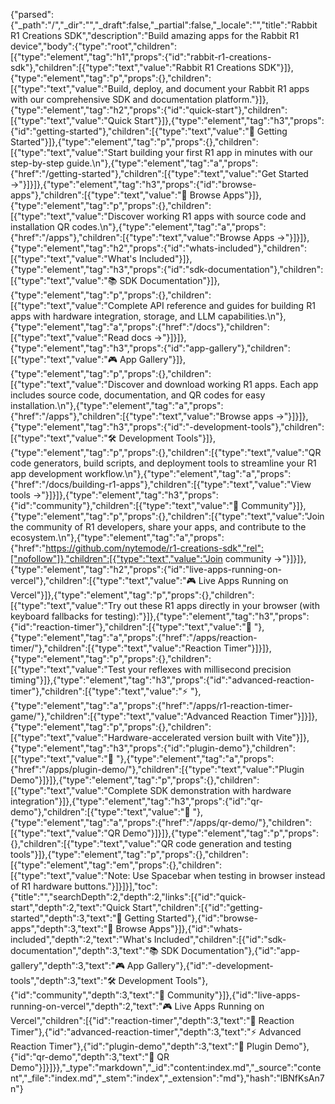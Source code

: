 {"parsed":{"_path":"/","_dir":"","_draft":false,"_partial":false,"_locale":"","title":"Rabbit R1 Creations SDK","description":"Build amazing apps for the Rabbit R1 device","body":{"type":"root","children":[{"type":"element","tag":"h1","props":{"id":"rabbit-r1-creations-sdk"},"children":[{"type":"text","value":"Rabbit R1 Creations SDK"}]},{"type":"element","tag":"p","props":{},"children":[{"type":"text","value":"Build, deploy, and document your Rabbit R1 apps with our comprehensive SDK and documentation platform."}]},{"type":"element","tag":"h2","props":{"id":"quick-start"},"children":[{"type":"text","value":"Quick Start"}]},{"type":"element","tag":"h3","props":{"id":"getting-started"},"children":[{"type":"text","value":"🚀 Getting Started"}]},{"type":"element","tag":"p","props":{},"children":[{"type":"text","value":"Start building your first R1 app in minutes with our step-by-step guide.\n"},{"type":"element","tag":"a","props":{"href":"/getting-started"},"children":[{"type":"text","value":"Get Started →"}]}]},{"type":"element","tag":"h3","props":{"id":"browse-apps"},"children":[{"type":"text","value":"📱 Browse Apps"}]},{"type":"element","tag":"p","props":{},"children":[{"type":"text","value":"Discover working R1 apps with source code and installation QR codes.\n"},{"type":"element","tag":"a","props":{"href":"/apps"},"children":[{"type":"text","value":"Browse Apps →"}]}]},{"type":"element","tag":"h2","props":{"id":"whats-included"},"children":[{"type":"text","value":"What's Included"}]},{"type":"element","tag":"h3","props":{"id":"sdk-documentation"},"children":[{"type":"text","value":"📚 SDK Documentation"}]},{"type":"element","tag":"p","props":{},"children":[{"type":"text","value":"Complete API reference and guides for building R1 apps with hardware integration, storage, and LLM capabilities.\n"},{"type":"element","tag":"a","props":{"href":"/docs"},"children":[{"type":"text","value":"Read docs →"}]}]},{"type":"element","tag":"h3","props":{"id":"app-gallery"},"children":[{"type":"text","value":"🎮 App Gallery"}]},{"type":"element","tag":"p","props":{},"children":[{"type":"text","value":"Discover and download working R1 apps. Each app includes source code, documentation, and QR codes for easy installation.\n"},{"type":"element","tag":"a","props":{"href":"/apps"},"children":[{"type":"text","value":"Browse apps →"}]}]},{"type":"element","tag":"h3","props":{"id":"️-development-tools"},"children":[{"type":"text","value":"🛠️ Development Tools"}]},{"type":"element","tag":"p","props":{},"children":[{"type":"text","value":"QR code generators, build scripts, and deployment tools to streamline your R1 app development workflow.\n"},{"type":"element","tag":"a","props":{"href":"/docs/building-r1-apps"},"children":[{"type":"text","value":"View tools →"}]}]},{"type":"element","tag":"h3","props":{"id":"community"},"children":[{"type":"text","value":"🤝 Community"}]},{"type":"element","tag":"p","props":{},"children":[{"type":"text","value":"Join the community of R1 developers, share your apps, and contribute to the ecosystem.\n"},{"type":"element","tag":"a","props":{"href":"https://github.com/nytemode/r1-creations-sdk","rel":["nofollow"]},"children":[{"type":"text","value":"Join community →"}]}]},{"type":"element","tag":"h2","props":{"id":"live-apps-running-on-vercel"},"children":[{"type":"text","value":"🎮 Live Apps Running on Vercel"}]},{"type":"element","tag":"p","props":{},"children":[{"type":"text","value":"Try out these R1 apps directly in your browser (with keyboard fallbacks for testing):"}]},{"type":"element","tag":"h3","props":{"id":"reaction-timer"},"children":[{"type":"text","value":"🎯 "},{"type":"element","tag":"a","props":{"href":"/apps/reaction-timer/"},"children":[{"type":"text","value":"Reaction Timer"}]}]},{"type":"element","tag":"p","props":{},"children":[{"type":"text","value":"Test your reflexes with millisecond precision timing"}]},{"type":"element","tag":"h3","props":{"id":"advanced-reaction-timer"},"children":[{"type":"text","value":"⚡ "},{"type":"element","tag":"a","props":{"href":"/apps/r1-reaction-timer-game/"},"children":[{"type":"text","value":"Advanced Reaction Timer"}]}]},{"type":"element","tag":"p","props":{},"children":[{"type":"text","value":"Hardware-accelerated version built with Vite"}]},{"type":"element","tag":"h3","props":{"id":"plugin-demo"},"children":[{"type":"text","value":"🔧 "},{"type":"element","tag":"a","props":{"href":"/apps/plugin-demo/"},"children":[{"type":"text","value":"Plugin Demo"}]}]},{"type":"element","tag":"p","props":{},"children":[{"type":"text","value":"Complete SDK demonstration with hardware integration"}]},{"type":"element","tag":"h3","props":{"id":"qr-demo"},"children":[{"type":"text","value":"📱 "},{"type":"element","tag":"a","props":{"href":"/apps/qr-demo/"},"children":[{"type":"text","value":"QR Demo"}]}]},{"type":"element","tag":"p","props":{},"children":[{"type":"text","value":"QR code generation and testing tools"}]},{"type":"element","tag":"p","props":{},"children":[{"type":"element","tag":"em","props":{},"children":[{"type":"text","value":"Note: Use Spacebar when testing in browser instead of R1 hardware buttons."}]}]}],"toc":{"title":"","searchDepth":2,"depth":2,"links":[{"id":"quick-start","depth":2,"text":"Quick Start","children":[{"id":"getting-started","depth":3,"text":"🚀 Getting Started"},{"id":"browse-apps","depth":3,"text":"📱 Browse Apps"}]},{"id":"whats-included","depth":2,"text":"What's Included","children":[{"id":"sdk-documentation","depth":3,"text":"📚 SDK Documentation"},{"id":"app-gallery","depth":3,"text":"🎮 App Gallery"},{"id":"️-development-tools","depth":3,"text":"🛠️ Development Tools"},{"id":"community","depth":3,"text":"🤝 Community"}]},{"id":"live-apps-running-on-vercel","depth":2,"text":"🎮 Live Apps Running on Vercel","children":[{"id":"reaction-timer","depth":3,"text":"🎯 Reaction Timer"},{"id":"advanced-reaction-timer","depth":3,"text":"⚡ Advanced Reaction Timer"},{"id":"plugin-demo","depth":3,"text":"🔧 Plugin Demo"},{"id":"qr-demo","depth":3,"text":"📱 QR Demo"}]}]}},"_type":"markdown","_id":"content:index.md","_source":"content","_file":"index.md","_stem":"index","_extension":"md"},"hash":"lBNfKsAn7n"}